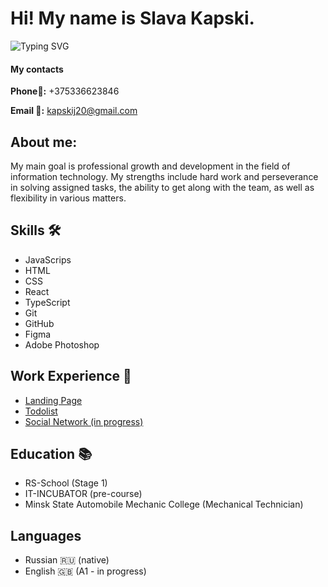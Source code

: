# Hi! My name is Slava Kapski. 
![Typing SVG](https://readme-typing-svg.herokuapp.com?font=Rubik&size=25&pause=1000&color=F7BA0C&random=false&width=435&lines=I'm+Front-end+Developer)

#### **My contacts** 
**Phone📱:** +375336623846

**Email 📧:** kapskij20@gmail.com

## About me:
My main goal is professional growth and development in the field of information technology. My strengths include hard work and perseverance in solving assigned tasks, the ability to get along with the team, as well as flexibility in various matters.

## Skills 🛠 
- JavaScrips 
- HTML
- CSS
- React
- TypeScript
- Git
- GitHub
- Figma
- Adobe Photoshop

## Work Experience 🔗
- [Landing Page](https://github.com/Kapskii/photo_website)
- [Todolist](https://github.com/Kapskii/newTodolist)
- [Social Network (in progress)](https://github.com/Kapskii/Social-network)

## Education 📚
- RS-School (Stage 1)
- IT-INCUBATOR (pre-course)
- Minsk State Automobile Mechanic College (Mechanical Technician)

## Languages 
- Russian 🇷🇺 (native)
- English 🇬🇧 (A1 - in progress)
